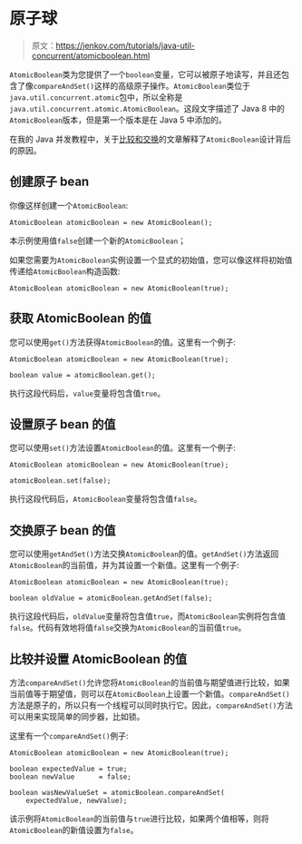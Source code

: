 # 原子球

> 原文：<https://jenkov.com/tutorials/java-util-concurrent/atomicboolean.html>

`AtomicBoolean`类为您提供了一个`boolean`变量，它可以被原子地读写，并且还包含了像`compareAndSet()`这样的高级原子操作。`AtomicBoolean`类位于`java.util.concurrent.atomic`包中，所以全称是`java.util.concurrent.atomic.AtomicBoolean`。这段文字描述了 Java 8 中的`AtomicBoolean`版本，但是第一个版本是在 Java 5 中添加的。

在我的 Java 并发教程中，关于[比较和交换](/java-concurrency/compare-and-swap.html)的文章解释了`AtomicBoolean`设计背后的原因。

## 创建原子 bean

你像这样创建一个`AtomicBoolean`:

```
AtomicBoolean atomicBoolean = new AtomicBoolean();

```

本示例使用值`false`创建一个新的`AtomicBoolean`；

如果您需要为`AtomicBoolean`实例设置一个显式的初始值，您可以像这样将初始值传递给`AtomicBoolean`构造函数:

```
AtomicBoolean atomicBoolean = new AtomicBoolean(true);

```

## 获取 AtomicBoolean 的值

您可以使用`get()`方法获得`AtomicBoolean`的值。这里有一个例子:

```
AtomicBoolean atomicBoolean = new AtomicBoolean(true);

boolean value = atomicBoolean.get();

```

执行这段代码后，`value`变量将包含值`true`。

## 设置原子 bean 的值

您可以使用`set()`方法设置`AtomicBoolean`的值。这里有一个例子:

```
AtomicBoolean atomicBoolean = new AtomicBoolean(true);

atomicBoolean.set(false);

```

执行这段代码后，`AtomicBoolean`变量将包含值`false`。

## 交换原子 bean 的值

您可以使用`getAndSet()`方法交换`AtomicBoolean`的值。`getAndSet()`方法返回`AtomicBoolean`的当前值，并为其设置一个新值。这里有一个例子:

```
AtomicBoolean atomicBoolean = new AtomicBoolean(true);

boolean oldValue = atomicBoolean.getAndSet(false);

```

执行这段代码后，`oldValue`变量将包含值`true`，而`AtomicBoolean`实例将包含值`false`。代码有效地将值`false`交换为`AtomicBoolean`的当前值`true`。

## 比较并设置 AtomicBoolean 的值

方法`compareAndSet()`允许您将`AtomicBoolean`的当前值与期望值进行比较，如果当前值等于期望值，则可以在`AtomicBoolean`上设置一个新值。`compareAndSet()`方法是原子的，所以只有一个线程可以同时执行它。因此，`compareAndSet()`方法可以用来实现简单的同步器，比如锁。

这里有一个`compareAndSet()`例子:

```
AtomicBoolean atomicBoolean = new AtomicBoolean(true);

boolean expectedValue = true;
boolean newValue      = false;

boolean wasNewValueSet = atomicBoolean.compareAndSet(
    expectedValue, newValue);

```

该示例将`AtomicBoolean`的当前值与`true`进行比较，如果两个值相等，则将`AtomicBoolean`的新值设置为`false`。